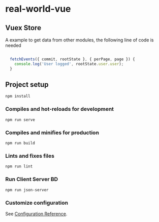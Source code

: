 # real-world-vue

## Vuex Store

A example to get data from other modules, the following line of code is needed

```js

  fetchEvents({ commit, rootState }, { perPage, page }) {
    console.log('User logged', rootState.user.user);
  }
```

## Project setup

```
npm install
```

### Compiles and hot-reloads for development

```
npm run serve
```

### Compiles and minifies for production

```
npm run build
```

### Lints and fixes files

```
npm run lint
```

### Run Client Server BD

```
npm run json-server
```

### Customize configuration

See [Configuration Reference](https://cli.vuejs.org/config/).
